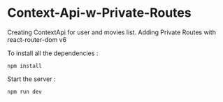 # Context-Api-w-Private-Routes
Creating ContextApi for user and movies list.  Adding Private Routes with react-router-dom v6


To install all the dependencies :

```
npm install
```

Start the server : 

```
npm run dev
```
